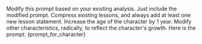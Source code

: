 Modify this prompt based on your existing analysis. Just include the modified prompt. Compress existing lessons, and always add at least one new lesson statement. Increase the age of the character by 1 year. Modify other characteristics, radically, to reflect the character's growth. Here is the prompt: {prompt_for_character}